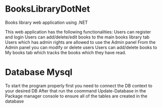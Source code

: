 # BooksLibraryDotNet
Books library web application using .NET

This web application has the following functionalities:
Users can register and login
Users can add/delete/edit books to the main books library tab
Users which has admin rights are allowed to use the Admin panel
From the Admin panel you can modify or delete users
Users can add/delete books to My books tab which tracks the books which they have read.

# Database Mysql
To start the program properly first you need to connect the DB context to your desired DB
After that run the coommand Update-Database in the Package manager console to ensure all of the tables are created in the database

